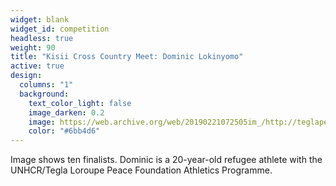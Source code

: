 ```yaml
---
widget: blank
widget_id: competition
headless: true
weight: 90
title: "Kisii Cross Country Meet: Dominic Lokinyomo"
active: true
design:
  columns: "1"
  background:
    text_color_light: false
    image_darken: 0.2
    image: https://web.archive.org/web/20190221072505im_/http://teglapeacefoundation.org/wp-content/uploads/2019/01/Refugee-team-warms-up-before-the-start-of-the-Senior-Men-competition-in-Kisii-800x600.jpg
    color: "#6bb4d6"
---
```

Image shows ten finalists. Dominic is a 20-year-old refugee athlete with the UNHCR/Tegla Loroupe Peace Foundation Athletics Programme.
